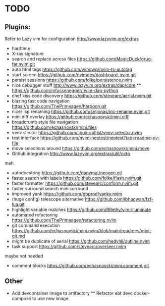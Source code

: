 # TODO

## Plugins:

Refer to Lazy vim for configuration http://www.lazyvim.org/extras

* hardtime
* X-ray signature
* search and replace across files https://github.com/MagicDuck/grug-far.nvim.git
* auto html tags https://github.com/windwp/nvim-ts-autotag
* start screen https://github.com/nvimdev/dashboard-nvim.git
* persist sessions https://github.com/folke/persistence.nvim
* nice debugger stuff http://www.lazyvim.org/extras/dap/core
** https://github.com/mfussenegger/nvim-dap-python
* chef kiss code discovery https://github.com/stevearc/aerial.nvim.git
* blazing fast code navigation https://github.com/ThePrimeagen/harpoon.git
* nicer lsp renaming https://github.com/smjonas/inc-rename.nvim.git
* mini diff overlay https://github.com/echasnovski/mini.diff
* breadcrumb style file navigation https://github.com/echasnovski/mini.files
* venv slector https://github.com/linux-cultist/venv-selector.nvim
* test interface https://github.com/nvim-neotest/neotest?tab=readme-ov-file
* move selections around https://github.com/echasnovski/mini.move
* Github integration http://www.lazyvim.org/extras/util/octo

meh

* autodocstring https://github.com/danymat/neogen.git
* faster search with labels https://github.com/folke/flash.nvim.git
* faster formatter https://github.com/stevearc/conform.nvim.git
* faster surround search mini.surround
* improved yank https://github.com/gbprod/yanky.nvim
* (huge config) telescope alternative https://github.com/ibhagwan/fzf-lua.git
* highlight variable matches https://github.com/RRethy/vim-illuminate
* automated refactoring https://github.com/ThePrimeagen/refactoring.nvim
* git command execution https://github.com/echasnovski/mini.nvim/blob/main/readmes/mini-git.md
* might be duplicate of aerial https://github.com/hedyhli/outline.nvim
* task support https://github.com/stevearc/overseer.nvim

maybe not needed

* comment blocks https://github.com/echasnovski/mini.comment.git

## Other
* Add devcontainer image to artifactory
** Refactor ebt devc docker-compose to use new image
